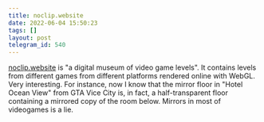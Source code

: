 ```yaml
---
title: noclip.website
date: 2022-06-04 15:50:23
tags: []
layout: post
telegram_id: 540
---
```


[noclip.website](https://github.com/magcius/noclip.website) is "a digital museum of video game levels". It contains levels from different games from different platforms rendered online with WebGL. Very interesting. For instance, now I know that the mirror floor in "Hotel Ocean View" from GTA Vice City is, in fact, a half-transparent floor containing a mirrored copy of the room below. Mirrors in most of videogames is a lie.
